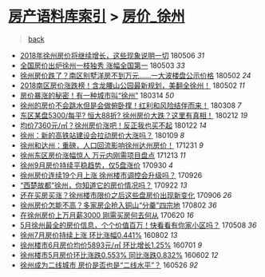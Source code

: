 [房产语料库索引](../../README.md)  > [房价_徐州](房价_徐州.md)
====
> [back](../README.md)

- [2018年徐州房价将继续增长，这些现象说明一切](http://jkwz.applinzi.com/ittc/7099960291582542858.html#2018%E5%B9%B4%E5%BE%90%E5%B7%9E%E6%88%BF%E4%BB%B7%E5%B0%86%E7%BB%A7%E7%BB%AD%E5%A2%9E%E9%95%BF%EF%BC%8C%E8%BF%99%E4%BA%9B%E7%8E%B0%E8%B1%A1%E8%AF%B4%E6%98%8E%E4%B8%80%E5%88%87) 180506 *31* 
- [全国房价出炉徐州一枝独秀 涨幅全国第一](http://jkwz.applinzi.com/ittc/7098984315352515590.html#%E5%85%A8%E5%9B%BD%E6%88%BF%E4%BB%B7%E5%87%BA%E7%82%89%E5%BE%90%E5%B7%9E%E4%B8%80%E6%9E%9D%E7%8B%AC%E7%A7%80+%E6%B6%A8%E5%B9%85%E5%85%A8%E5%9B%BD%E7%AC%AC%E4%B8%80) 180503 *33* 
- [徐州房价跌了？南区别墅洋房不到万元……一大波楼盘公示价格](http://jkwz.applinzi.com/ittc/7098581117080962065.html#%E5%BE%90%E5%B7%9E%E6%88%BF%E4%BB%B7%E8%B7%8C%E4%BA%86%EF%BC%9F%E5%8D%97%E5%8C%BA%E5%88%AB%E5%A2%85%E6%B4%8B%E6%88%BF%E4%B8%8D%E5%88%B0%E4%B8%87%E5%85%83%E2%80%A6%E2%80%A6%E4%B8%80%E5%A4%A7%E6%B3%A2%E6%A5%BC%E7%9B%98%E5%85%AC%E7%A4%BA%E4%BB%B7%E6%A0%BC) 180502 *24* 
- [2018南区房价涨跌榜！含龙腰山公园最新规划，美翻全徐州！](http://jkwz.applinzi.com/ittc/7098554120824947718.html#2018%E5%8D%97%E5%8C%BA%E6%88%BF%E4%BB%B7%E6%B6%A8%E8%B7%8C%E6%A6%9C%EF%BC%81%E5%90%AB%E9%BE%99%E8%85%B0%E5%B1%B1%E5%85%AC%E5%9B%AD%E6%9C%80%E6%96%B0%E8%A7%84%E5%88%92%EF%BC%8C%E7%BE%8E%E7%BF%BB%E5%85%A8%E5%BE%90%E5%B7%9E%EF%BC%81) 180502 *11* 
- [房价暴涨的秘密！有一种城市叫“徐州”](http://jkwz.applinzi.com/ittc/7080426514548261894.html#%E6%88%BF%E4%BB%B7%E6%9A%B4%E6%B6%A8%E7%9A%84%E7%A7%98%E5%AF%86%EF%BC%81%E6%9C%89%E4%B8%80%E7%A7%8D%E5%9F%8E%E5%B8%82%E5%8F%AB%E2%80%9C%E5%BE%90%E5%B7%9E%E2%80%9D) 180314 *50* 
- [徐州的房价不会跳水但是会做俯卧撑！红利和风险结伴而来！](http://jkwz.applinzi.com/ittc/7078236059295286282.html#%E5%BE%90%E5%B7%9E%E7%9A%84%E6%88%BF%E4%BB%B7%E4%B8%8D%E4%BC%9A%E8%B7%B3%E6%B0%B4%E4%BD%86%E6%98%AF%E4%BC%9A%E5%81%9A%E4%BF%AF%E5%8D%A7%E6%92%91%EF%BC%81%E7%BA%A2%E5%88%A9%E5%92%8C%E9%A3%8E%E9%99%A9%E7%BB%93%E4%BC%B4%E8%80%8C%E6%9D%A5%EF%BC%81) 180308 *7* 
- [东区某盘5300/每平? 恒大88折? 徐州房价大跌？这里有真相！](http://jkwz.applinzi.com/ittc/7069248172700730374.html#%E4%B8%9C%E5%8C%BA%E6%9F%90%E7%9B%985300%2F%E6%AF%8F%E5%B9%B3%3F+%E6%81%92%E5%A4%A788%E6%8A%98%3F+%E5%BE%90%E5%B7%9E%E6%88%BF%E4%BB%B7%E5%A4%A7%E8%B7%8C%EF%BC%9F%E8%BF%99%E9%87%8C%E6%9C%89%E7%9C%9F%E7%9B%B8%EF%BC%81) 180212 *19* 
- [均价7360元/㎡？徐州房价涨吧！反正我也买不起](http://jkwz.applinzi.com/ittc/7061343982154417158.html#%E5%9D%87%E4%BB%B77360%E5%85%83%2F%E3%8E%A1%EF%BC%9F%E5%BE%90%E5%B7%9E%E6%88%BF%E4%BB%B7%E6%B6%A8%E5%90%A7%EF%BC%81%E5%8F%8D%E6%AD%A3%E6%88%91%E4%B9%9F%E4%B9%B0%E4%B8%8D%E8%B5%B7) 180122 *14* 
- [徐州：新的高铁站建设会拉动房价大涨吗？](http://jkwz.applinzi.com/ittc/7056556457191801866.html#%E5%BE%90%E5%B7%9E%EF%BC%9A%E6%96%B0%E7%9A%84%E9%AB%98%E9%93%81%E7%AB%99%E5%BB%BA%E8%AE%BE%E4%BC%9A%E6%8B%89%E5%8A%A8%E6%88%BF%E4%BB%B7%E5%A4%A7%E6%B6%A8%E5%90%97%EF%BC%9F) 180109 *8* 
- [徐州和达州：重磅，人口回流影响徐州达州房价！](http://jkwz.applinzi.com/ittc/7053166464675087376.html#%E5%BE%90%E5%B7%9E%E5%92%8C%E8%BE%BE%E5%B7%9E%EF%BC%9A%E9%87%8D%E7%A3%85%EF%BC%8C%E4%BA%BA%E5%8F%A3%E5%9B%9E%E6%B5%81%E5%BD%B1%E5%93%8D%E5%BE%90%E5%B7%9E%E8%BE%BE%E5%B7%9E%E6%88%BF%E4%BB%B7%EF%BC%81) 171231 *9* 
- [徐州东区房价涨幅惊人 万元内刚需项目盘点](http://jkwz.applinzi.com/ittc/7046502911801033745.html#%E5%BE%90%E5%B7%9E%E4%B8%9C%E5%8C%BA%E6%88%BF%E4%BB%B7%E6%B6%A8%E5%B9%85%E6%83%8A%E4%BA%BA+%E4%B8%87%E5%85%83%E5%86%85%E5%88%9A%E9%9C%80%E9%A1%B9%E7%9B%AE%E7%9B%98%E7%82%B9) 171213 *11* 
- [徐州9月房价持续平稳趋势，仅5盘涨价](http://jkwz.applinzi.com/ittc/7019036478510990353.html#%E5%BE%90%E5%B7%9E9%E6%9C%88%E6%88%BF%E4%BB%B7%E6%8C%81%E7%BB%AD%E5%B9%B3%E7%A8%B3%E8%B6%8B%E5%8A%BF%EF%BC%8C%E4%BB%855%E7%9B%98%E6%B6%A8%E4%BB%B7) 170930 *4* 
- [徐州房价连续19个月上涨 徐州楼市调控会升级吗？](http://jkwz.applinzi.com/ittc/7017654079915033617.html#%E5%BE%90%E5%B7%9E%E6%88%BF%E4%BB%B7%E8%BF%9E%E7%BB%AD19%E4%B8%AA%E6%9C%88%E4%B8%8A%E6%B6%A8+%E5%BE%90%E5%B7%9E%E6%A5%BC%E5%B8%82%E8%B0%83%E6%8E%A7%E4%BC%9A%E5%8D%87%E7%BA%A7%E5%90%97%EF%BC%9F) 170926  
- [“西楚故都”徐州，你知道它的房价情况吗？](http://jkwz.applinzi.com/ittc/7016279114108109841.html#%E2%80%9C%E8%A5%BF%E6%A5%9A%E6%95%85%E9%83%BD%E2%80%9D%E5%BE%90%E5%B7%9E%EF%BC%8C%E4%BD%A0%E7%9F%A5%E9%81%93%E5%AE%83%E7%9A%84%E6%88%BF%E4%BB%B7%E6%83%85%E5%86%B5%E5%90%97%EF%BC%9F) 170922 *13* 
- [还在买房买涨？徐州楼市限价之后这些盘房价出现新变化](http://jkwz.applinzi.com/ittc/7010155758581449745.html#%E8%BF%98%E5%9C%A8%E4%B9%B0%E6%88%BF%E4%B9%B0%E6%B6%A8%EF%BC%9F%E5%BE%90%E5%B7%9E%E6%A5%BC%E5%B8%82%E9%99%90%E4%BB%B7%E4%B9%8B%E5%90%8E%E8%BF%99%E4%BA%9B%E7%9B%98%E6%88%BF%E4%BB%B7%E5%87%BA%E7%8E%B0%E6%96%B0%E5%8F%98%E5%8C%96) 170906 *26* 
- [徐州房价怎能不高？多家房企抢入铜山“分羹”四宗地](http://jkwz.applinzi.com/ittc/6997225669355111440.html#%E5%BE%90%E5%B7%9E%E6%88%BF%E4%BB%B7%E6%80%8E%E8%83%BD%E4%B8%8D%E9%AB%98%EF%BC%9F%E5%A4%9A%E5%AE%B6%E6%88%BF%E4%BC%81%E6%8A%A2%E5%85%A5%E9%93%9C%E5%B1%B1%E2%80%9C%E5%88%86%E7%BE%B9%E2%80%9D%E5%9B%9B%E5%AE%97%E5%9C%B0) 170802 *36* 
- [在徐州房价上万月薪3000 刚需买房何去何从](http://jkwz.applinzi.com/ittc/6981212073110275077.html#%E5%9C%A8%E5%BE%90%E5%B7%9E%E6%88%BF%E4%BB%B7%E4%B8%8A%E4%B8%87%E6%9C%88%E8%96%AA3000+%E5%88%9A%E9%9C%80%E4%B9%B0%E6%88%BF%E4%BD%95%E5%8E%BB%E4%BD%95%E4%BB%8E) 170620 *16* 
- [5月徐州最全的房价信息，个个价值百万！快看看有你家小区吗？](http://jkwz.applinzi.com/ittc/6965352910379549701.html#5%E6%9C%88%E5%BE%90%E5%B7%9E%E6%9C%80%E5%85%A8%E7%9A%84%E6%88%BF%E4%BB%B7%E4%BF%A1%E6%81%AF%EF%BC%8C%E4%B8%AA%E4%B8%AA%E4%BB%B7%E5%80%BC%E7%99%BE%E4%B8%87%EF%BC%81%E5%BF%AB%E7%9C%8B%E7%9C%8B%E6%9C%89%E4%BD%A0%E5%AE%B6%E5%B0%8F%E5%8C%BA%E5%90%97%EF%BC%9F) 170508 *36* 
- [徐州7月房价持续上涨 环比涨幅0.441%](http://jkwz.applinzi.com/ittc/6861727467345282052.html#%E5%BE%90%E5%B7%9E7%E6%9C%88%E6%88%BF%E4%BB%B7%E6%8C%81%E7%BB%AD%E4%B8%8A%E6%B6%A8+%E7%8E%AF%E6%AF%94%E6%B6%A8%E5%B9%850.441%25) 160802 *13* 
- [徐州楼市6月房价均价5893元/㎡ 环比增长1.25%](http://jkwz.applinzi.com/ittc/6849847617080787973.html#%E5%BE%90%E5%B7%9E%E6%A5%BC%E5%B8%826%E6%9C%88%E6%88%BF%E4%BB%B7%E5%9D%87%E4%BB%B75893%E5%85%83%2F%E3%8E%A1+%E7%8E%AF%E6%AF%94%E5%A2%9E%E9%95%BF1.25%25) 160701 *9* 
- [徐州楼市5月房价环比涨跌0.553% 同比涨跌0.832%](http://jkwz.applinzi.com/ittc/6839060818695816197.html#%E5%BE%90%E5%B7%9E%E6%A5%BC%E5%B8%825%E6%9C%88%E6%88%BF%E4%BB%B7%E7%8E%AF%E6%AF%94%E6%B6%A8%E8%B7%8C0.553%25+%E5%90%8C%E6%AF%94%E6%B6%A8%E8%B7%8C0.832%25) 160602 *12* 
- [徐州成为二线城市 房价是否也是“二线水平”？](http://jkwz.applinzi.com/ittc/6836210963107546117.html#%E5%BE%90%E5%B7%9E%E6%88%90%E4%B8%BA%E4%BA%8C%E7%BA%BF%E5%9F%8E%E5%B8%82+%E6%88%BF%E4%BB%B7%E6%98%AF%E5%90%A6%E4%B9%9F%E6%98%AF%E2%80%9C%E4%BA%8C%E7%BA%BF%E6%B0%B4%E5%B9%B3%E2%80%9D%EF%BC%9F) 160526 *92* 
